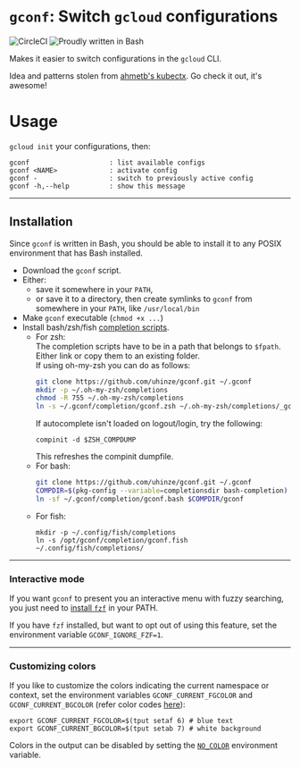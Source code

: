 # `gconf`: Switch `gcloud` configurations

![CircleCI](https://img.shields.io/circleci/build/gh/uhinze/gconf/master)
![Proudly written in Bash](https://img.shields.io/badge/written%20in-bash-ff69b4.svg)

Makes it easier to switch configurations in the `gcloud` CLI.

Idea and patterns stolen from [ahmetb's kubectx](https://github.com/ahmetb/kubectx). Go check it out, it's awesome!

# Usage

`gcloud init` your configurations, then:

```
gconf                    : list available configs
gconf <NAME>             : activate config
gconf -                  : switch to previously active config
gconf -h,--help          : show this message
```

-----

## Installation

Since `gconf` is written in Bash, you should be able to install
it to any POSIX environment that has Bash installed.

- Download the `gconf` script.
- Either:
  - save it somewhere in your `PATH`,
  - or save it to a directory, then create symlinks to `gconf` from
    somewhere in your `PATH`, like `/usr/local/bin`
- Make `gconf` executable (`chmod +x ...`)
- Install bash/zsh/fish [completion scripts](completion/).  
  - For zsh:  
    The completion scripts have to be in a path that belongs to `$fpath`. Either link or copy them to an existing folder.  
    If using oh-my-zsh you can do as follows:
    ```bash
    git clone https://github.com/uhinze/gconf.git ~/.gconf
    mkdir -p ~/.oh-my-zsh/completions
    chmod -R 755 ~/.oh-my-zsh/completions
    ln -s ~/.gconf/completion/gconf.zsh ~/.oh-my-zsh/completions/_gconf.zsh
    ```  
    If autocomplete isn't loaded on logout/login, try the following:
    ```
    compinit -d $ZSH_COMPDUMP
    ```
    This refreshes the compinit dumpfile.
  - For bash:
    ```bash
    git clone https://github.com/uhinze/gconf.git ~/.gconf
    COMPDIR=$(pkg-config --variable=completionsdir bash-completion)
    ln -sf ~/.gconf/completion/gconf.bash $COMPDIR/gconf
    ```
  - For fish:
    ```fish
    mkdir -p ~/.config/fish/completions
    ln -s /opt/gconf/completion/gconf.fish ~/.config/fish/completions/
    ```

-----

### Interactive mode

If you want `gconf` to present you an interactive menu
with fuzzy searching, you just need to [install
`fzf`](https://github.com/junegunn/fzf) in your PATH.

If you have `fzf` installed, but want to opt out of using this feature, set the environment variable `GCONF_IGNORE_FZF=1`.


-----

### Customizing colors

If you like to customize the colors indicating the current namespace or context, set the environment variables `GCONF_CURRENT_FGCOLOR` and `GCONF_CURRENT_BGCOLOR` (refer color codes [here](https://linux.101hacks.com/ps1-examples/prompt-color-using-tput/)):

```
export GCONF_CURRENT_FGCOLOR=$(tput setaf 6) # blue text
export GCONF_CURRENT_BGCOLOR=$(tput setab 7) # white background
```

Colors in the output can be disabled by setting the
[`NO_COLOR`](http://no-color.org/) environment variable.
